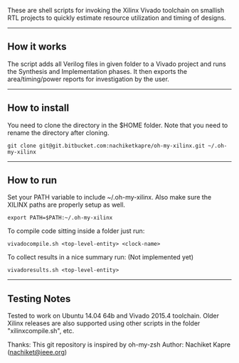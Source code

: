 These are shell scripts for invoking the Xilinx Vivado toolchain on smallish RTL projects to quickly estimate resource utilization and timing of designs. 

----------------
How it works
----------------
The script adds all Verilog files in given folder to a Vivado project and runs the Synthesis and Implementation phases. It then exports the area/timing/power reports for investigation by the user.

----------------
How to install
----------------

You need to clone the directory in the $HOME folder. Note that you need to rename the directory after cloning.

```git clone git@git.bitbucket.com:nachiketkapre/oh-my-xilinx.git ~/.oh-my-xilinx```

--------------
How to run
--------------
Set your PATH variable to include ~/.oh-my-xilinx. Also make sure the XILINX paths are properly setup as well.

```export PATH=$PATH:~/.oh-my-xilinx```

To compile code sitting inside a folder just run:

```vivadocompile.sh <top-level-entity> <clock-name>```

To collect results in a nice summary run: (Not implemented yet)
 
```vivadoresults.sh <top-level-entity>```

--------------
Testing Notes
--------------
Tested to work on Ubuntu 14.04 64b and Vivado 2015.4 toolchain. Older Xilinx releases are also supported using other scripts in the folder "xilinxcompile.sh", etc.

Thanks: This git repository is inspired by oh-my-zsh
Author: Nachiket Kapre (nachiket@ieee.org)